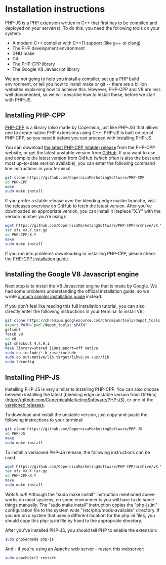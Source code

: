 # Installation instructions

PHP-JS is a PHP extension written in C++ that first has to be compiled and 
deployed on your server(s). To do this, you need the following tools on your
system:

* A modern C++ compiler with C++11 support (like g++ or clang)
* The PHP development environment
* GNU make
* Git
* The PHP-CPP library
* The Google V8 Javascript library

We are not going to help you install a compiler, set up a PHP build environment, 
or tell you how to install make or git -- there are a billion websites explaining 
how to achieve this. However, PHP-CPP and V8 are less well documented, so we will 
describe how to install these, before we start with PHP-JS.


## Installing PHP-CPP

[PHP-CPP](https://www.php-cpp.com) is a library (also made by Copernica, just like 
PHP-JS) that allows one to create native PHP extensions using C++. PHP-JS is built 
on top of PHP-CPP, so you need it before you can proceed with installing PHP-JS.

You can download [the latest PHP-CPP (stable) release](http://www.php-cpp.com/download)
from the PHP-CPP website, or get the latest unstable version from 
[GitHub](https://github.com/CopernicaMarketingSoftware/PHP-CPP). If you
want to use and compile the latest version from GitHub (which often is also the 
best and most up-to-date version available), you can enter the following
command line instructions in your terminal:

```bash
git clone https://github.com/CopernicaMarketingSoftware/PHP-CPP
cd PHP-CPP
make
sudo make install
```

If you prefer a stable release over the bleeding edge master branche, visit
[the releases overview](https://github.com/CopernicaMarketingSoftware/PHP-CPP/releases)
on GitHub to fetch the latest version. After you've downloaded an appropriate
version, you can install it (replace "X.Y" with the version number you're using):

```bash
wget https://github.com/CopernicaMarketingSoftware/PHP-CPP/archive/vX.Y.tar.gz
tar xfz vX.Y.tar.gz
cd PHP-CPP-X.Y
make
sudo make install
```

If you run into problems downloading or installing PHP-CPP, please check the
[PHP-CPP installation guide](http://www.php-cpp.com/documentation/install).



## Installing the Google V8 Javascript engine

Next stop is to install the V8 Javascript engine that is made by Google. We had 
some problems understanding the official installation guide, so we wrote [a much 
simpler installation guide](copernica-docs:PHPJS/v8) instead.

If you don't feel like reading this full installation tutorial, you can also directly
enter the following instructions in your terminal to install V8:

```bash
git clone https://chromium.googlesource.com/chromium/tools/depot_tools.git
export PATH=`pwd`/depot_tools:"$PATH"
gclient
fetch v8
cd v8
git checkout 4.4.9.1
make library=shared i18nsupport=off native
sudo cp include/*.h /usr/include
sudo cp out/native/lib.target/libv8.so /usr/lib 
sudo ldconfig
```


## Installing PHP-JS

Installing PHP-JS is very similar to installing PHP-CPP. You can also choose
between installing the latest [bleeding edge unstable version from GitHub]
(https://github.com/CopernicaMarketingSoftware/PHP-JS), or one
of the [versioned releases](https://github.com/CopernicaMarketingSoftware/PHP-JS/releases).

To download and install the unstable version, just copy-and-paste the following
instructions to your terminal:

```bash
git clone https://github.com/CopernicaMarketingSoftware/PHP-JS
cd PHP-JS
make
sudo make install
```

To install a versioned PHP-JS release, the following instructions can be used.

```bash
wget https://github.com/CopernicaMarketingSoftware/PHP-CPP/archive/vX.Y.tar.gz
tar xfz vX.Y.tar.gz
cd PHP-CPP-X.Y
make
sudo make install
```

*Watch out*! Although the "sudo make install" instruction mentioned above works on 
most systems, on some environments you will have to do some things manually.
The "sudo make install" instruction copies the "php-js.ini" configuration file to 
the system wide "/etc/php/mods-available" directory. If you are on a system that
uses a different location for the php.ini files, you should copy this php-js.ini
file by hand to the appropriate directory.

After you've installed PHP-JS, you should tell PHP to enable the extension:

```bash
sudo php5enmode php-js
```

And - if you're using an Apache web server - restart this webserver:

```bash
sudo apache2ctl restart
```

